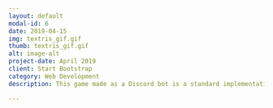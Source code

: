 ```yaml
---
layout: default
modal-id: 6
date: 2019-04-15
img: textris_gif.gif
thumb: textris_gif.gif
alt: image-alt
project-date: April 2019
client: Start Bootstrap
category: Web Development
description: This game made as a Discord bot is a standard implementation of Tetris, with one catch: the pieces fall very, very slowly. 

---
```

